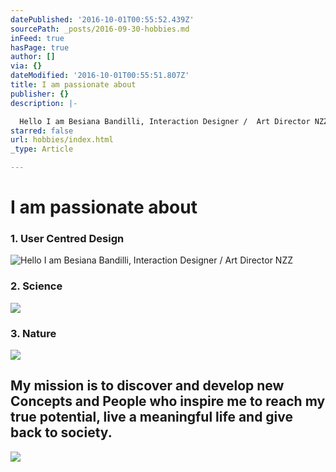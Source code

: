 ```yaml
---
datePublished: '2016-10-01T00:55:52.439Z'
sourcePath: _posts/2016-09-30-hobbies.md
inFeed: true
hasPage: true
author: []
via: {}
dateModified: '2016-10-01T00:55:51.807Z'
title: I am passionate about
publisher: {}
description: |-

  Hello I am Besiana Bandilli, Interaction Designer /  Art Director NZZ
starred: false
url: hobbies/index.html
_type: Article

---
```

# I am passionate about

### 1\. User Centred Design
![
Hello I am Besiana Bandilli, Interaction Designer /  Art Director NZZ](https://the-grid-user-content.s3-us-west-2.amazonaws.com/794f7ce0-df95-4061-b7f0-6dcbc6795af6.gif)

### 2\. Science
![](https://the-grid-user-content.s3-us-west-2.amazonaws.com/52065b05-9bd9-4533-92a1-658064bbee93.gif)

### 3\. Nature
![](https://the-grid-user-content.s3-us-west-2.amazonaws.com/136ee1e8-0af3-489c-afff-2e2bc032b94a.gif)

## **My mission is to discover and develop new Concepts and People who inspire me to reach my true potential, live a meaningful life and give back to society.**
![](https://the-grid-user-content.s3-us-west-2.amazonaws.com/91f4f1d9-4c24-459a-94c2-4c48fc3b3512.gif)